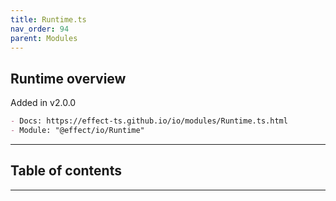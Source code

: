 ```yaml
---
title: Runtime.ts
nav_order: 94
parent: Modules
---
```


## Runtime overview

Added in v2.0.0

```md
- Docs: https://effect-ts.github.io/io/modules/Runtime.ts.html
- Module: "@effect/io/Runtime"
```

---

<h2 class="text-delta">Table of contents</h2>

---
